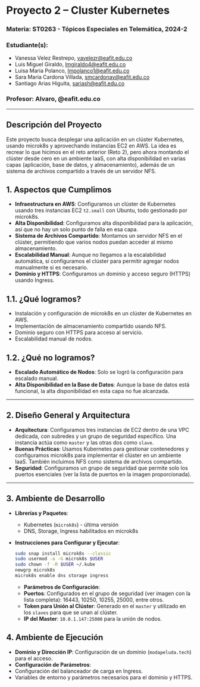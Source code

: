 # Proyecto 2 – Cluster Kubernetes

### Materia: ST0263 - Tópicos Especiales en Telemática, 2024-2
### Estudiante(s): 
- Vanessa Velez Restrepo, vavelezr@eafit.edu.co
- Luis Miguel Giraldo, lmgiraldo4@eafit.edu.co
- Luisa Maria Polanco, lmpolanco1@eafit.edu.co
- Sara Maria Cardona Villada, smcardonav@eafit.edu.co
- Santiago Arias Higuita, sariash@eafit.edu.co
### Profesor: Alvaro, @eafit.edu.co

---

## Descripción del Proyecto

Este proyecto busca desplegar una aplicación en un clúster Kubernetes, usando microk8s y aprovechando instancias EC2 en AWS. La idea es recrear lo que hicimos en el reto anterior (Reto 2), pero ahora montando el clúster desde cero en un ambiente IaaS, con alta disponibilidad en varias capas (aplicación, base de datos, y almacenamiento), además de un sistema de archivos compartido a través de un servidor NFS.

## 1. Aspectos que Cumplimos

- **Infraestructura en AWS**: Configuramos un clúster de Kubernetes usando tres instancias EC2 `t2.small` con Ubuntu, todo gestionado por microk8s.
- **Alta Disponibilidad**: Configuramos alta disponibilidad para la aplicación, así que no hay un solo punto de falla en esa capa.
- **Sistema de Archivos Compartido**: Montamos un servidor NFS en el clúster, permitiendo que varios nodos puedan acceder al mismo almacenamiento.
- **Escalabilidad Manual**: Aunque no llegamos a la escalabilidad automática, sí configuramos el clúster para permitir agregar nodos manualmente si es necesario.
- **Dominio y HTTPS**: Configuramos un dominio y acceso seguro (HTTPS) usando Ingress.

## 1.1. ¿Qué logramos?

- Instalación y configuración de microk8s en un clúster de Kubernetes en AWS.
- Implementación de almacenamiento compartido usando NFS.
- Dominio seguro con HTTPS para acceso al servicio.
- Escalabilidad manual de nodos.

## 1.2. ¿Qué no logramos?

- **Escalado Automático de Nodos**: Solo se logró la configuración para escalado manual.
- **Alta Disponibilidad en la Base de Datos**: Aunque la base de datos está funcional, la alta disponibilidad en esta capa no fue alcanzada.

---

## 2. Diseño General y Arquitectura

- **Arquitectura**: Configuramos tres instancias de EC2 dentro de una VPC dedicada, con subredes y un grupo de seguridad específico. Una instancia actúa como `master` y las otras dos como `slave`.
- **Buenas Prácticas**: Usamos Kubernetes para gestionar contenedores y configuramos microk8s para implementar el clúster en un ambiente IaaS. También incluimos NFS como sistema de archivos compartido.
- **Seguridad**: Configuramos un grupo de seguridad que permite solo los puertos esenciales (ver la lista de puertos en la imagen proporcionada).

---

## 3. Ambiente de Desarrollo


- **Librerías y Paquetes**: 
  - Kubernetes (`microk8s`) - última versión
  - DNS, Storage, Ingress habilitados en microk8s
- **Instrucciones para Configurar y Ejecutar**:
  ```bash
  sudo snap install microk8s --classic
  sudo usermod -a -G microk8s $USER
  sudo chown -f -R $USER ~/.kube
  newgrp microk8s
  microk8s enable dns storage ingress
  ```

  - **Parámetros de Configuración**:
  - **Puertos**: Configurados en el grupo de seguridad (ver imagen con la lista completa): 16443, 10250, 10255, 25000, entre otros.
  - **Token para Unión al Clúster**: Generado en el `master` y utilizado en los `slaves` para que se unan al clúster.
  - **IP del Master**: `10.0.1.147:25000` para la unión de nodos.

## 4. Ambiente de Ejecución


- **Dominio y Dirección IP**: Configuración de un dominio (`modapeluda.tech`) para el acceso.
- **Configuración de Parámetros**:
- Configuración del balanceador de carga en Ingress.
- Variables de entorno y parámetros necesarios para el dominio y HTTPS.


